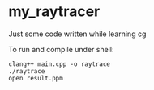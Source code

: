 # my_raytracer
Just some code written while learning cg

To run and compile under shell:

```shell
clang++ main.cpp -o raytrace
./raytrace
open result.ppm
```
